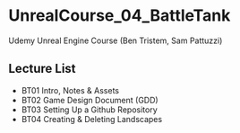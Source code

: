  # UnrealCourse_04_BattleTank
Udemy Unreal Engine Course (Ben Tristem, Sam Pattuzzi)
## Lecture List
* BT01 Intro, Notes & Assets
* BT02 Game Design Document (GDD)
* BT03 Setting Up a Github Repository
* BT04 Creating & Deleting Landscapes
